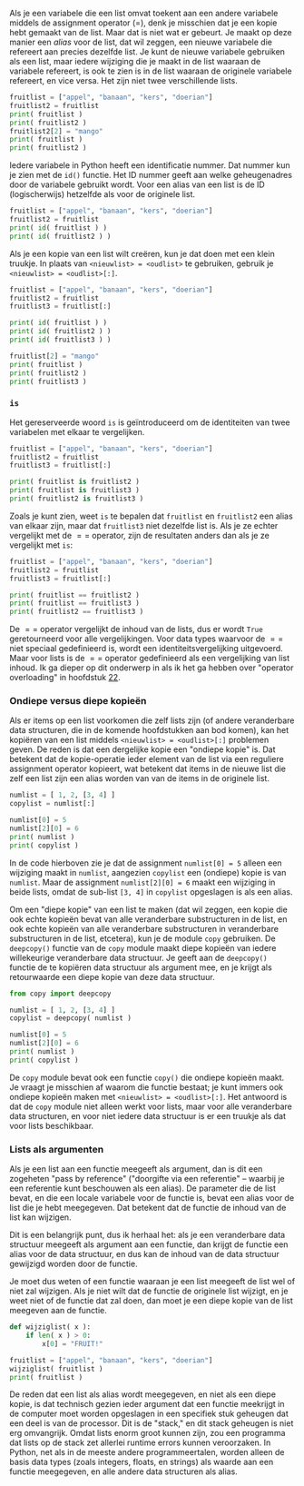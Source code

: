 Als je een variabele die een list omvat toekent aan een andere variabele
middels de assignment operator (=), denk je misschien dat je een kopie
hebt gemaakt van de list. Maar dat is niet wat er gebeurt. Je maakt op
deze manier een *alias* voor de list, dat wil zeggen, een nieuwe
variabele die refereert aan precies dezelfde list. Je kunt de nieuwe
variabele gebruiken als een list, maar iedere wijziging die je maakt in
de list waaraan de variabele refereert, is ook te zien is in de list
waaraan de originele variabele refereert, en vice versa. Het zijn niet
twee verschillende lists.

```python
fruitlist = ["appel", "banaan", "kers", "doerian"]
fruitlist2 = fruitlist
print( fruitlist )
print( fruitlist2 )
fruitlist2[2] = "mango"
print( fruitlist )
print( fruitlist2 )
```

Iedere variabele in Python heeft een identificatie nummer. Dat nummer
kun je zien met de `id()` functie. Het ID nummer geeft aan welke
geheugenadres door de variabele gebruikt wordt. Voor een alias van een
list is de ID (logischerwijs) hetzelfde als voor de originele list.

```python
fruitlist = ["appel", "banaan", "kers", "doerian"]
fruitlist2 = fruitlist
print( id( fruitlist ) )
print( id( fruitlist2 ) )
```

Als je een kopie van een list wilt creëren, kun je dat doen met een
klein truukje. In plaats van `<nieuwlist> = <oudlist>` te gebruiken,
gebruik je `<nieuwlist> = <oudlist>[:]`.

```python
fruitlist = ["appel", "banaan", "kers", "doerian"]
fruitlist2 = fruitlist
fruitlist3 = fruitlist[:]

print( id( fruitlist ) )
print( id( fruitlist2 ) )
print( id( fruitlist3 ) )

fruitlist[2] = "mango"
print( fruitlist )
print( fruitlist2 )
print( fruitlist3 )
```

### `is`

Het gereserveerde woord `is` is geïntroduceerd om de identiteiten van
twee variabelen met elkaar te vergelijken.

```python
fruitlist = ["appel", "banaan", "kers", "doerian"]
fruitlist2 = fruitlist
fruitlist3 = fruitlist[:]

print( fruitlist is fruitlist2 )
print( fruitlist is fruitlist3 )
print( fruitlist2 is fruitlist3 )
```

Zoals je kunt zien, weet `is` te bepalen dat `fruitlist` en `fruitlist2`
een alias van elkaar zijn, maar dat `fruitlist3` niet dezelfde list is.
Als je ze echter vergelijkt met de $==$ operator, zijn de resultaten
anders dan als je ze vergelijkt met `is`:

```python
fruitlist = ["appel", "banaan", "kers", "doerian"]
fruitlist2 = fruitlist
fruitlist3 = fruitlist[:]

print( fruitlist == fruitlist2 )
print( fruitlist == fruitlist3 )
print( fruitlist2 == fruitlist3 )
```

De $==$ operator vergelijkt de inhoud van de lists, dus er wordt `True`
geretourneerd voor alle vergelijkingen. Voor data types waarvoor de $==$
niet speciaal gedefinieerd is, wordt een identiteitsvergelijking
uitgevoerd. Maar voor lists is de $==$ operator gedefinieerd als een
vergelijking van list inhoud. Ik ga dieper op dit onderwerp in als ik
het ga hebben over "operator overloading" in hoofdstuk
<a href="#ch:operatoroverloading" data-reference-type="ref" data-reference="ch:operatoroverloading">22</a>.

### Ondiepe versus diepe kopieën

Als er items op een list voorkomen die zelf lists zijn (of andere
veranderbare data structuren, die in de komende hoofdstukken aan bod
komen), kan het kopiëren van een list middels
`<nieuwlist> = <oudlist>[:]` problemen geven. De reden is dat een
dergelijke kopie een "ondiepe kopie" is. Dat betekent dat de
kopie-operatie ieder element van de list via een reguliere assignment
operator kopieert, wat betekent dat items in de nieuwe list die zelf een
list zijn een alias worden van van de items in de originele list.

```python
numlist = [ 1, 2, [3, 4] ]
copylist = numlist[:]

numlist[0] = 5
numlist[2][0] = 6
print( numlist )
print( copylist )
```

In de code hierboven zie je dat de assignment `numlist[0] = 5` alleen
een wijziging maakt in `numlist`, aangezien `copylist` een (ondiepe)
kopie is van `numlist`. Maar de assignment `numlist[2][0] = 6` maakt een
wijziging in beide lists, omdat de sub-list `[3, 4]` in `copylist`
opgeslagen is als een alias.

Om een "diepe kopie" van een list te maken (dat wil zeggen, een kopie
die ook echte kopieën bevat van alle veranderbare substructuren in de
list, en ook echte kopieën van alle veranderbare substructuren in
veranderbare substructuren in de list, etcetera), kun je de module
`copy` gebruiken. De `deepcopy()` functie van de `copy` module maakt
diepe kopieën van iedere willekeurige veranderbare data structuur. Je
geeft aan de `deepcopy()` functie de te kopiëren data structuur als
argument mee, en je krijgt als retourwaarde een diepe kopie van deze
data structuur.

```python
from copy import deepcopy

numlist = [ 1, 2, [3, 4] ]
copylist = deepcopy( numlist )

numlist[0] = 5
numlist[2][0] = 6
print( numlist )
print( copylist )
```

De `copy` module bevat ook een functie `copy()` die ondiepe kopieën
maakt. Je vraagt je misschien af waarom die functie bestaat; je kunt
immers ook ondiepe kopieën maken met `<nieuwlist> = <oudlist>[:]`. Het
antwoord is dat de `copy` module niet alleen werkt voor lists, maar voor
alle veranderbare data structuren, en voor niet iedere data structuur is
er een truukje als dat voor lists beschikbaar.

### Lists als argumenten

Als je een list aan een functie meegeeft als argument, dan is dit een
zogeheten "pass by reference" ("doorgifte via een referentie" – waarbij
je een referentie kunt beschouwen als een alias). De parameter die de
list bevat, en die een locale variabele voor de functie is, bevat een
alias voor de list die je hebt meegegeven. Dat betekent dat de functie
de inhoud van de list kan wijzigen.

Dit is een belangrijk punt, dus ik herhaal het: als je een veranderbare
data structuur meegeeft als argument aan een functie, dan krijgt de
functie een alias voor de data structuur, en dus kan de inhoud van de
data structuur gewijzigd worden door de functie.

Je moet dus weten of een functie waaraan je een list meegeeft de list
wel of niet zal wijzigen. Als je niet wilt dat de functie de originele
list wijzigt, en je weet niet of de functie dat zal doen, dan moet je
een diepe kopie van de list meegeven aan de functie.

```python
def wijziglist( x ):
    if len( x ) > 0:
        x[0] = "FRUIT!"

fruitlist = ["appel", "banaan", "kers", "doerian"]
wijziglist( fruitlist )
print( fruitlist )
```

De reden dat een list als alias wordt meegegeven, en niet als een diepe
kopie, is dat technisch gezien ieder argument dat een functie meekrijgt
in de computer moet worden opgeslagen in een specifiek stuk geheugen dat
een deel is van de processor. Dit is de "stack," en dit stack geheugen
is niet erg omvangrijk. Omdat lists enorm groot kunnen zijn, zou een
programma dat lists op de stack zet allerlei runtime errors kunnen
veroorzaken. In Python, net als in de meeste andere programmeertalen,
worden alleen de basis data types (zoals integers, floats, en strings)
als waarde aan een functie meegegeven, en alle andere data structuren
als alias.
